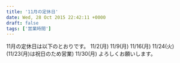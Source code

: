 ```yaml
---
title: '11月の定休日'
date: Wed, 28 Oct 2015 22:42:11 +0000
draft: false
tags: ['営業時間']
---
```


11月の定休日は以下のとおりです。 11/2(月) 11/9(月) 11/16(月) 11/24(火) (11/23(月)は祝日のため営業) 11/30(月) よろしくお願いします。